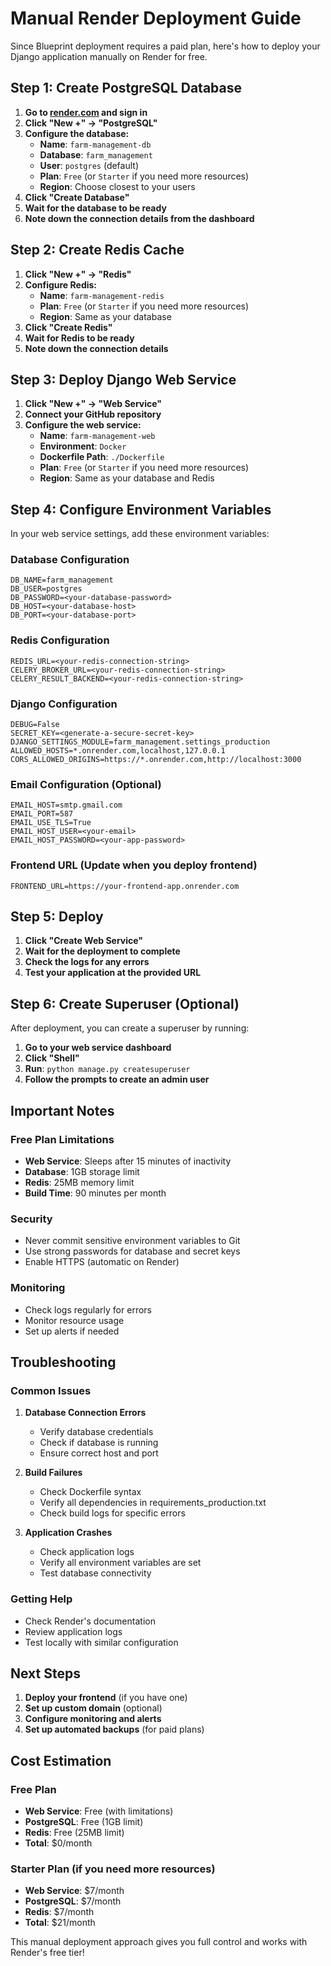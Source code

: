 # Manual Render Deployment Guide

Since Blueprint deployment requires a paid plan, here's how to deploy your Django application manually on Render for free.

## Step 1: Create PostgreSQL Database

1. **Go to [render.com](https://render.com) and sign in**
2. **Click "New +" → "PostgreSQL"**
3. **Configure the database:**
   - **Name**: `farm-management-db`
   - **Database**: `farm_management`
   - **User**: `postgres` (default)
   - **Plan**: `Free` (or `Starter` if you need more resources)
   - **Region**: Choose closest to your users
4. **Click "Create Database"**
5. **Wait for the database to be ready**
6. **Note down the connection details from the dashboard**

## Step 2: Create Redis Cache

1. **Click "New +" → "Redis"**
2. **Configure Redis:**
   - **Name**: `farm-management-redis`
   - **Plan**: `Free` (or `Starter` if you need more resources)
   - **Region**: Same as your database
3. **Click "Create Redis"**
4. **Wait for Redis to be ready**
5. **Note down the connection details**

## Step 3: Deploy Django Web Service

1. **Click "New +" → "Web Service"**
2. **Connect your GitHub repository**
3. **Configure the web service:**
   - **Name**: `farm-management-web`
   - **Environment**: `Docker`
   - **Dockerfile Path**: `./Dockerfile`
   - **Plan**: `Free` (or `Starter` if you need more resources)
   - **Region**: Same as your database and Redis

## Step 4: Configure Environment Variables

In your web service settings, add these environment variables:

### Database Configuration
```
DB_NAME=farm_management
DB_USER=postgres
DB_PASSWORD=<your-database-password>
DB_HOST=<your-database-host>
DB_PORT=<your-database-port>
```

### Redis Configuration
```
REDIS_URL=<your-redis-connection-string>
CELERY_BROKER_URL=<your-redis-connection-string>
CELERY_RESULT_BACKEND=<your-redis-connection-string>
```

### Django Configuration
```
DEBUG=False
SECRET_KEY=<generate-a-secure-secret-key>
DJANGO_SETTINGS_MODULE=farm_management.settings_production
ALLOWED_HOSTS=*.onrender.com,localhost,127.0.0.1
CORS_ALLOWED_ORIGINS=https://*.onrender.com,http://localhost:3000
```

### Email Configuration (Optional)
```
EMAIL_HOST=smtp.gmail.com
EMAIL_PORT=587
EMAIL_USE_TLS=True
EMAIL_HOST_USER=<your-email>
EMAIL_HOST_PASSWORD=<your-app-password>
```

### Frontend URL (Update when you deploy frontend)
```
FRONTEND_URL=https://your-frontend-app.onrender.com
```

## Step 5: Deploy

1. **Click "Create Web Service"**
2. **Wait for the deployment to complete**
3. **Check the logs for any errors**
4. **Test your application at the provided URL**

## Step 6: Create Superuser (Optional)

After deployment, you can create a superuser by running:

1. **Go to your web service dashboard**
2. **Click "Shell"**
3. **Run**: `python manage.py createsuperuser`
4. **Follow the prompts to create an admin user**

## Important Notes

### Free Plan Limitations
- **Web Service**: Sleeps after 15 minutes of inactivity
- **Database**: 1GB storage limit
- **Redis**: 25MB memory limit
- **Build Time**: 90 minutes per month

### Security
- Never commit sensitive environment variables to Git
- Use strong passwords for database and secret keys
- Enable HTTPS (automatic on Render)

### Monitoring
- Check logs regularly for errors
- Monitor resource usage
- Set up alerts if needed

## Troubleshooting

### Common Issues

1. **Database Connection Errors**
   - Verify database credentials
   - Check if database is running
   - Ensure correct host and port

2. **Build Failures**
   - Check Dockerfile syntax
   - Verify all dependencies in requirements_production.txt
   - Check build logs for specific errors

3. **Application Crashes**
   - Check application logs
   - Verify all environment variables are set
   - Test database connectivity

### Getting Help
- Check Render's documentation
- Review application logs
- Test locally with similar configuration

## Next Steps

1. **Deploy your frontend** (if you have one)
2. **Set up custom domain** (optional)
3. **Configure monitoring and alerts**
4. **Set up automated backups** (for paid plans)

## Cost Estimation

### Free Plan
- **Web Service**: Free (with limitations)
- **PostgreSQL**: Free (1GB limit)
- **Redis**: Free (25MB limit)
- **Total**: $0/month

### Starter Plan (if you need more resources)
- **Web Service**: $7/month
- **PostgreSQL**: $7/month
- **Redis**: $7/month
- **Total**: $21/month

This manual deployment approach gives you full control and works with Render's free tier!
